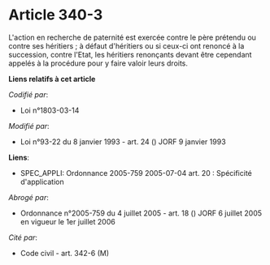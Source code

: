 # Article 340-3

L'action en recherche de paternité est exercée contre le père prétendu ou contre ses héritiers ; à défaut d'héritiers ou si
ceux-ci ont renoncé à la succession, contre l'Etat, les héritiers renonçants devant être cependant appelés à la procédure
pour y faire valoir leurs droits.

**Liens relatifs à cet article**

_Codifié par_:

  - Loi n°1803-03-14

_Modifié par_:

  - Loi n°93-22 du 8 janvier 1993 - art. 24 () JORF 9 janvier 1993

**Liens**:

  - SPEC_APPLI: Ordonnance 2005-759 2005-07-04 art. 20 : Spécificité d'application

_Abrogé par_:

  - Ordonnance n°2005-759 du 4 juillet 2005 - art. 18 () JORF 6 juillet 2005 en vigueur le 1er juillet 2006

_Cité par_:

  - Code civil - art. 342-6 (M)
